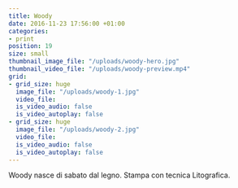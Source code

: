 ```yaml
---
title: Woody
date: 2016-11-23 17:56:00 +01:00
categories:
- print
position: 19
size: small
thumbnail_image_file: "/uploads/woody-hero.jpg"
thumbnail_video_file: "/uploads/woody-preview.mp4"
grid:
- grid_size: huge
  image_file: "/uploads/woody-1.jpg"
  video_file: 
  is_video_audio: false
  is_video_autoplay: false
- grid_size: huge
  image_file: "/uploads/woody-2.jpg"
  video_file: 
  is_video_audio: false
  is_video_autoplay: false
---
```


Woody nasce di sabato dal legno.
Stampa con tecnica Litografica.